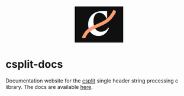 <p align="center">
    <img src="assets/csplit_logo.png">
</p>

# csplit-docs

Documentation website for the [csplit](https://github.com/jwlodek/csplit) single header string processing c library. The docs are available [here](https://jwlodek.github.io/csplit-docs/).
